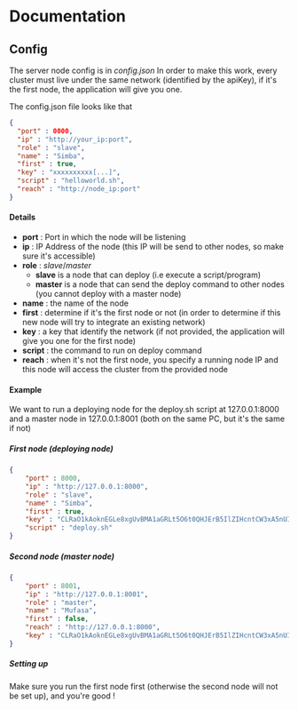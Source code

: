 # Documentation

## Config
The server node config is in *config.json*
In order to make this work, every cluster must live under the same network (identified by the apiKey), 
if it's the first node, the application will give you one.

The config.json file looks like that

```json
{
  "port" : 0000, 
  "ip" : "http://your_ip:port", 
  "role" : "slave", 
  "name" : "Simba", 
  "first" : true,
  "key" : "xxxxxxxxxx[...]", 
  "script" : "helloworld.sh", 
  "reach" : "http://node_ip:port"
}
```

#### Details 
- **port** : Port in which the node will be listening
- **ip** : IP Address of the node (this IP will be send to other nodes, so make sure it's accessible)
- **role** : *slave*/*master* 
    - **slave** is a node that can deploy (i.e execute a script/program)
    - **master** is a node that can send the deploy command to other nodes (you cannot deploy with a master node) 
- **name** : the name of the node  
- **first** : determine if it's the first node or not (in order to determine if this new node will try to integrate an existing network)
- **key** : a key that identify the network (if not provided, the application will give you one for the first node)
- **script** : the command to run on deploy command
- **reach** : when it's not the first node, you specify a running node IP and this node will access the cluster from the provided node

#### Example 
We want to run a deploying node for the deploy.sh script at 127.0.0.1:8000 and a master node in 127.0.0.1:8001 (both on the same PC, but it's the same if not)

##### First node (deploying node)

```json
{
    "port" : 8000, 
    "ip" : "http://127.0.0.1:8000",
    "role" : "slave", 
    "name" : "Simba", 
    "first" : true, 
    "key" : "CLRaO1kAoknEGLe8xgUvBMA1aGRLt5O6t0QHJErB5IlZIHcntCW3xA5nUIWm3EiH", 
    "script" : "deploy.sh"
}
```

##### Second node (master node)

```json
{
    "port" : 8001, 
    "ip" : "http://127.0.0.1:8001",
    "role" : "master", 
    "name" : "Mufasa", 
    "first" : false,
    "reach" : "http://127.0.0.1:8000",
    "key" : "CLRaO1kAoknEGLe8xgUvBMA1aGRLt5O6t0QHJErB5IlZIHcntCW3xA5nUIWm3EiH"
}
```

##### Setting up
Make sure you run the first node first (otherwise the second node will not be set up), and you're good !
